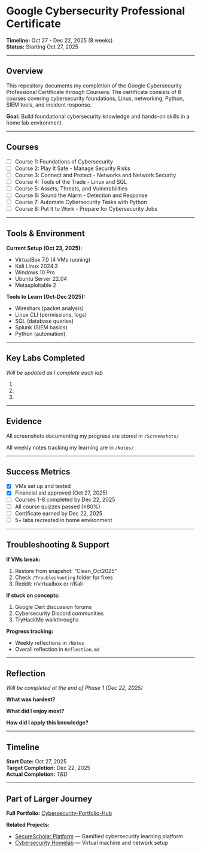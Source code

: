 # Google Cybersecurity Professional Certificate

**Timeline:** Oct 27 - Dec 22, 2025 (8 weeks)  
**Status:** Starting Oct 27, 2025

---

## Overview

This repository documents my completion of the Google Cybersecurity Professional Certificate through Coursera. The certificate consists of 8 courses covering cybersecurity foundations, Linux, networking, Python, SIEM tools, and incident response.

**Goal:** Build foundational cybersecurity knowledge and hands-on skills in a home lab environment.

---

## Courses

- [ ] Course 1: Foundations of Cybersecurity
- [ ] Course 2: Play It Safe - Manage Security Risks
- [ ] Course 3: Connect and Protect - Networks and Network Security
- [ ] Course 4: Tools of the Trade - Linux and SQL
- [ ] Course 5: Assets, Threats, and Vulnerabilities
- [ ] Course 6: Sound the Alarm - Detection and Response
- [ ] Course 7: Automate Cybersecurity Tasks with Python
- [ ] Course 8: Put It to Work - Prepare for Cybersecurity Jobs

---

## Tools & Environment

**Current Setup (Oct 23, 2025):**
- VirtualBox 7.0 (4 VMs running)
- Kali Linux 2024.3
- Windows 10 Pro
- Ubuntu Server 22.04
- Metasploitable 2

**Tools to Learn (Oct-Dec 2025):**
- Wireshark (packet analysis)
- Linux CLI (permissions, logs)
- SQL (database queries)
- Splunk (SIEM basics)
- Python (automation)

---

## Key Labs Completed

*Will be updated as I complete each lab*

1. 
2. 
3. 

---

## Evidence

All screenshots documenting my progress are stored in `/Screenshots/`

All weekly notes tracking my learning are in `/Notes/`

---

## Success Metrics

- [x] VMs set up and tested
- [x] Financial aid approved (Oct 27, 2025)
- [ ] Courses 1-8 completed by Dec 22, 2025
- [ ] All course quizzes passed (≥80%)
- [ ] Certificate earned by Dec 22, 2025
- [ ] 5+ labs recreated in home environment

---

## Troubleshooting & Support

**If VMs break:**
1. Restore from snapshot: "Clean_Oct2025"
2. Check `/Troubleshooting` folder for fixes
3. Reddit: r/virtualbox or r/Kali

**If stuck on concepts:**
1. Google Cert discussion forums
2. Cybersecurity Discord communities
3. TryHackMe walkthroughs

**Progress tracking:**
- Weekly reflections in `/Notes`
- Overall reflection in `Reflection.md`

---

## Reflection

*Will be completed at the end of Phase 1 (Dec 22, 2025)*

**What was hardest?**  


**What did I enjoy most?**  


**How did I apply this knowledge?**  


---

## Timeline

**Start Date:** Oct 27, 2025  
**Target Completion:** Dec 22, 2025  
**Actual Completion:** *TBD*

---

## Part of Larger Journey

**Full Portfolio:** [Cybersecurity-Portfolio-Hub](https://github.com/AaravArora3835/Cybersecurity-Portfolio-Hub)

**Related Projects:**
- [SecureScholar Platform](https://github.com/AaravArora3835/SecureScholar-Platform) — Gamified cybersecurity learning platform  
- [Cybersecurity Homelab](https://github.com/AaravArora3835/Cybersecurity-Homelab) — Virtual machine and network setup
